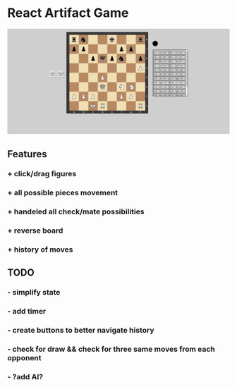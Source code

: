 # React Artifact Game

![alt text](https://github.com/Slendos/react-chessGame/blob/master/src/images/chess-project.png)

## Features

### + click/drag figures

### + all possible pieces movement

### + handeled all check/mate possibilities

### + reverse board

### + history of moves

## TODO

### - simplify state

### - add timer

### - create buttons to better navigate history

### - check for draw && check for three same moves from each opponent

### - ?add AI?
